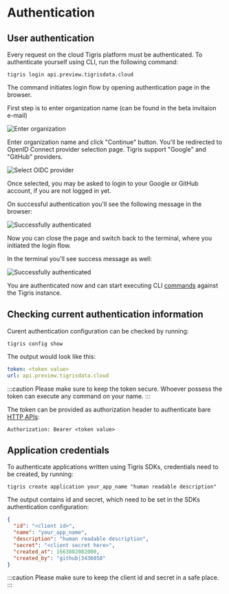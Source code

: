 # Authentication

## User authentication

Every request on the cloud Tigris platform must be authenticated.
To authenticate yourself using CLI, run the following command:

```shell
tigris login api.preview.tigrisdata.cloud
```

The command initiates login flow by opening authentication page
in the browser.

First step is to enter organization name (can be found in the beta invitaion e-mail)

![Enter organization](/img/screenshots/auth_enter_org.png "Enter organization prompt")

Enter organization name and click "Continue" button.
You'll be redirected to OpenID Connect provider selection page.
Tigris support "Google" and "GitHub" providers.

![Select OIDC provider](/img/screenshots/auth_select_oidc.png "Select OIDC provider")

Once selected, you may be asked to login to your Google or GitHub account, if you
are not logged in yet.

On successful authentication you'll see the following message in the browser:

![Successfully authenticated](/img/screenshots/auth_success_browser.png "Select authenticated")

Now you can close the page and switch back to the terminal, where you initiated
the login flow.

In the terminal you'll see success message as well:

![Successfully authenticated](/img/screenshots/auth_success_terminal.png "Select authenticated")

You are authenticated now and can start executing CLI [commands](./commands/index.mdx) against the Tigris instance.

## Checking current authentication information

Curent authentication configuration can be checked by running:

```shell
tigris config show
```

The output would look like this:

```yaml
token: <token value>
url: api.preview.tigrisdata.cloud
```

:::caution
Please make sure to keep the token secure. Whoever possess the token
can execute any command on your name.
:::

The token can be provided as authorization header to authenticate bare [HTTP APIs](/docs/references/api):

```
Authorization: Bearer <token value>
```

## Application credentials

To authenticate applications written using Tigris SDKs, credentials
need to be created, by running:

```shell
tigris create application your_app_name "human readable description"
```

The output contains id and secret, which need to be set in the SDKs
authentication configuration:

```json
{
  "id": "<client id>",
  "name": "your_app_name",
  "description": "human readable description",
  "secret": "<client secret here>",
  "created_at": 1663802082000,
  "created_by": "github|3436058"
}
```

:::caution
Please make sure to keep the client id and secret in a safe place.
:::
